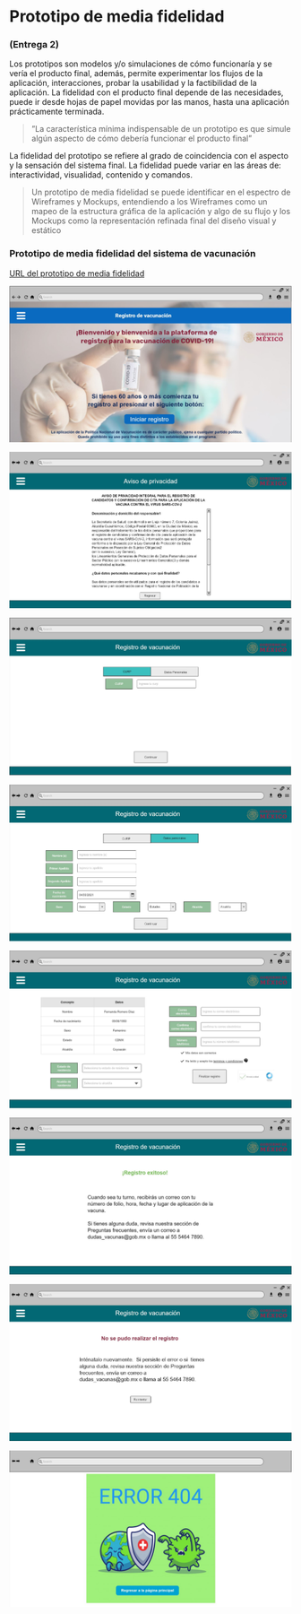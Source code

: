 # Prototipo de media fidelidad

### (Entrega 2)

Los prototipos son modelos y/o simulaciones de cómo funcionaría y se vería el producto final, además, permite experimentar los flujos de la aplicación, interacciones, 
probar la usabilidad y la factibilidad de la aplicación. La fidelidad con el producto final depende de las necesidades, puede ir desde hojas 
de papel movidas por las manos, hasta una aplicación prácticamente terminada. 

> ”La característica mínima indispensable de un prototipo es que simule
algún aspecto de cómo debería funcionar el producto final”

La fidelidad del prototipo se refiere al grado de coincidencia con el aspecto y la sensación del sistema final. 
La fidelidad puede variar en las áreas de: interactividad, visualidad, contenido y comandos.

> Un prototipo de media fidelidad se puede identificar en el espectro de Wireframes y Mockups, entendiendo a los Wireframes como un mapeo de la estructura gráfica de la aplicación y algo de su flujo
y los Mockups como la representación refinada final del diseño visual y estático



###  Prototipo de media fidelidad del sistema de vacunación
[URL del prototipo de media fidelidad](https://app.moqups.com/RHtdCy2ovA/view/page/a915c0100)

![Index](https://github.com/ADSI-ITAM-2021/Vaccine_Sysytem_JEDD/blob/main/Imagenes/PMF_Index.jpg)

![Aviso de Privacidad](https://github.com/ADSI-ITAM-2021/Vaccine_Sysytem_JEDD/blob/main/Imagenes/PMF_AvisoPrivacidad.JPG)

![CURP](https://github.com/ADSI-ITAM-2021/Vaccine_Sysytem_JEDD/blob/main/Imagenes/PMF_CURP.jpg)

![Datos Personales](https://github.com/ADSI-ITAM-2021/Vaccine_Sysytem_JEDD/blob/main/Imagenes/PMF_DatosPersonales.jpg)

![Correo](https://github.com/ADSI-ITAM-2021/Vaccine_Sysytem_JEDD/blob/main/Imagenes/PMF_Correo.jpg)

![Registro exitoso](https://github.com/ADSI-ITAM-2021/Vaccine_Sysytem_JEDD/blob/main/Imagenes/PMF_RegistroExitoso.jpg)

![Registro inválido](https://github.com/ADSI-ITAM-2021/Vaccine_Sysytem_JEDD/blob/main/Imagenes/PMF_RegistroInvalido.JPG)

![Error](https://github.com/ADSI-ITAM-2021/Vaccine_Sysytem_JEDD/blob/main/Imagenes/PMF_Error.jpg)
